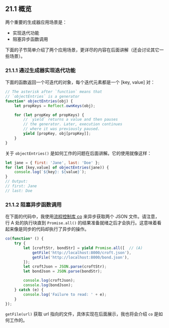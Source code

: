 ## 21.1 概览

两个重要的生成器应用场景是：

* 实现迭代功能
* 阻塞异步函数调用

下面的子节简单介绍了两个应用场景，更详尽的内容在后面讲解（还会讨论其它一些场景）。

### 21.1.1 通过生成器实现迭代功能

下面的函数返回一个可迭代的对象，每个迭代元素都是一个 [key, value] 对：

```js
// The asterisk after `function` means that
// `objectEntries` is a generator
function* objectEntries(obj) {
    let propKeys = Reflect.ownKeys(obj);

    for (let propKey of propKeys) {
        // `yield` returns a value and then pauses
        // the generator. Later, execution continues
        // where it was previously paused.
        yield [propKey, obj[propKey]];
    }
}
```

关于 `objectEntries()` 是如何工作的问题在后面讲解。它的使用就像这样：

```js
let jane = { first: 'Jane', last: 'Doe' };
for (let [key,value] of objectEntries(jane)) {
    console.log(`${key}: ${value}`);
}
// Output:
// first: Jane
// last: Doe
```

### 21.1.2 阻塞异步函数调用

在下面的代码中，我使用[流程控制库 co](https://github.com/tj/co) 来异步获取两个 JSON 文件。请注意，行 A 处的执行块直到 `Promise.all()` 的结果准备就绪之后才会执行。这意味着看起来像是同步的代码却执行了异步的操作。

```js
co(function* () {
    try {
        let [croftStr, bondStr] = yield Promise.all([  // (A)
            getFile('http://localhost:8000/croft.json'),
            getFile('http://localhost:8000/bond.json'),
        ]);
        let croftJson = JSON.parse(croftStr);
        let bondJson = JSON.parse(bondStr);

        console.log(croftJson);
        console.log(bondJson);
    } catch (e) {
        console.log('Failure to read: ' + e);
    }
});
```

`getFile(url)` 获取 url 指向的文件，具体实现在后面展示，我也将会介绍 `co` 是如何工作的。

